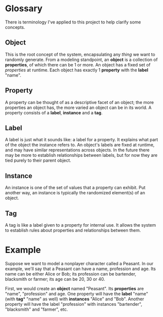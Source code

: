 # Glossary

There is terminology I've applied to this project to help clarify some concepts.

## Object

This is the root concept of the system, encapsulating any _thing_ we want to randomly generate. From a modeling standpoint, an **object** is a collection of **properties**, of which there can be 1 or more. An object has a fixed set of _properties_ at runtime. Each object has exactly 1 **property** with the **label** "name".

## Property

A property can be thought of as a descriptive facet of an object; the more properties an object has, the more varied an object can be in its world. A property consists of a **label**, **instance** and a **tag**.

## Label

A label is just what it sounds like: a label for a property. It explains what part of the object the instance refers to. An object's labels are fixed at runtime, and may have similar representations across objects. In the future there may be more to establish relationships between labels, but for now they are tied purely to their parent object.

## Instance

An instance is one of the set of values that a property can exhibit. Put another way, an instance is typically the randomized element(s) of an object.

## Tag

A tag is like a label given to a property for internal use. It allows the system to establish rules about properties and relationships between them.

# Example

Suppose we want to model a nonplayer character called a Peasant. In our example, we'll say that a Peasant can have a name, profession and age. Its name can be either Alice or Bob; its profession can be bartender, blacksmith or farmer; its age can be 20, 30 or 40.

First, we would create an **object** named "Peasant". Its **properties** are "name", "profession" and age. One property will have the **label** "name" (with **tag*** "name" as well) with **instances** "Alice" and "Bob". Another property will have the label "profession" with instances "bartender", "blacksmith" and "farmer", etc.